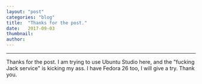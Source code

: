 ```yaml
---
layout:	"post"
categories:	"blog"
title:	"Thanks for the post."
date:	2017-09-03
thumbnail:	
author:	
---
```


* * *

Thanks for the post. I am trying to use Ubuntu Studio here, and the "fucking
Jack service" is kicking my ass. I have Fedora 26 too, I will give a try.
Thank you.

